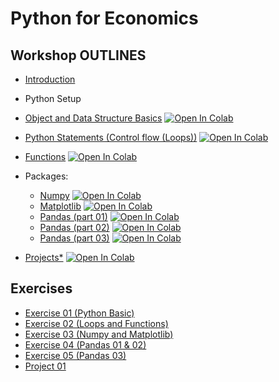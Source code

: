 # Python for Economics

## Workshop OUTLINES

- [Introduction](https://github.com/saeed-saffari/Intro-Py_for_Econ-workshop-Sum2023/blob/main/Lectures/0.%20Intro%20Py%20for%20Econ%20UT%20Workshop%20Sum%202023.pdf)
- Python Setup
- [Object and Data Structure Basics](https://github.com/saeed-saffari/Intro-Py_for_Econ-workshop-Sum2023/blob/main/Lectures/1.%20Introduction%20to%20Python%20(Data%20Structure).ipynb) [![Open In Colab](https://colab.research.google.com/assets/colab-badge.svg)](https://colab.research.google.com/github/saeed-saffari/Intro-Py_for_Econ-workshop-Sum2023/blob/main/Lectures/1.%20Introduction%20to%20Python%20(Data%20Structure).ipynb)

- [Python Statements (Control flow (Loops))]() [![Open In Colab](https://colab.research.google.com/assets/colab-badge.svg)]()

- [Functions]() [![Open In Colab](https://colab.research.google.com/assets/colab-badge.svg)]()

- Packages:
  - [Numpy]() [![Open In Colab](https://colab.research.google.com/assets/colab-badge.svg)]()
  - [Matplotlib]() [![Open In Colab](https://colab.research.google.com/assets/colab-badge.svg)]()
  - [Pandas (part 01)]() [![Open In Colab](https://colab.research.google.com/assets/colab-badge.svg)]()
  - [Pandas (part 02)]() [![Open In Colab](https://colab.research.google.com/assets/colab-badge.svg)]()
  - [Pandas (part 03)]() [![Open In Colab](https://colab.research.google.com/assets/colab-badge.svg)]()
  
  
- [Projects*]() [![Open In Colab](https://colab.research.google.com/assets/colab-badge.svg)]()

## Exercises
- [Exercise 01 (Python Basic)]()
- [Exercise 02 (Loops and Functions)]()
- [Exercise 03 (Numpy and Matplotlib)]()
- [Exercise 04 (Pandas 01 & 02)]()
- [Exercise 05 (Pandas 03)]()
- [Project 01]()


